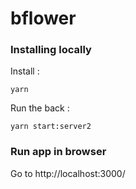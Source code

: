 # bflower


### Installing locally

Install :

`yarn`

Run the back :

`yarn start:server2 `


### Run app in browser

Go to http://localhost:3000/

